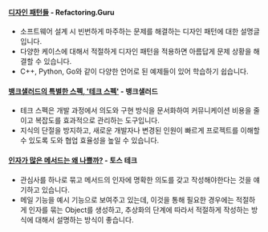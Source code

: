 #### [디자인 패턴들](https://refactoring.guru/ko/design-patterns) - Refactoring.Guru  
  - 소프트웨어 설계 시 빈번하게 마주하는 문제를 해결하는 디자인 패턴에 대한 설명글입니다.
  - 다양한 케이스에 대해서 적절하게 디자인 패턴을 적용하면 아름답게 문제 상황을 해결할 수 있습니다.
  - C++, Python, Go와 같이 다양한 언어로 된 예제들이 있어 학습하기 쉽습니다.

#### [뱅크샐러드의 특별한 스펙, '테크 스펙'](https://blog.banksalad.com/tech/we-work-by-tech-spec/) - 뱅크샐러드 
  - 테크 스펙은 개발 과정에서 의도와 구현 방식을 문서화하여 커뮤니케이션 비용을 줄이고 복잡도를 효과적으로 관리하는 도구입니다.
  - 지식의 단절을 방지하고, 새로운 개발자나 변경된 인원이 빠르게 프로젝트를 이해할 수 있도록 도와 협업 효율성을 높일 수 있습니다.


#### [인자가 많은 메서드는 왜 나쁠까?](https://toss.tech/article/engineering-note-4) - 토스 테크
  - 관심사를 하나로 묶고 메서드의 인자에 명확한 의도를 갖고 작성해야한다는 것을 얘기하고 있습니다.
  - 메일 기능을 예시 기능으로 보여주고 있는데, 이것을 통해 필요한 경우에는 적절하게 인자를 묶는 Object를 생성하고, 추상화의 단계에 따라서 적절하게 작성하는 방식에 대해서 설명하는 방식이 좋습니다.
